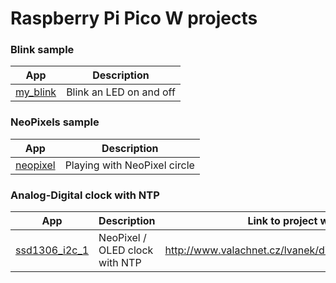 # Raspberry Pi Pico W projects

### Blink sample

App|Description
---|---
[my_blink](my_blink) | Blink an LED on and off

### NeoPixels sample

App|Description 
---|---
[neopixel](neopixel) | Playing with NeoPixel circle

### Analog-Digital clock with NTP

App|Description| Link to project web
---|---|---
[ssd1306_i2c_1](ssd1306_i2c_1) | NeoPixel / OLED clock with NTP |  http://www.valachnet.cz/lvanek/diy/rc2040/index.html
